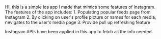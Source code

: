 Hi, this is a simple ios app I made that mimics some features of Instagram. 
The features of the app includes:
    1. Populating popular feeds page from Instagram
    2. By clicking on user's profile picture or names for each media, nevigates to the user's media page
    3. Provide pull up refreshing feature

Instagram APIs have been applied in this app to fetch all the info needed.
